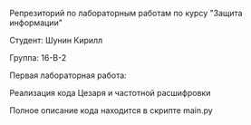 Репрезиторий по лабораторным работам
по курсу "Защита информации"

Студент:
Шунин Кирилл

Группа:
16-В-2


Первая лабораторная работа:

Реализация кода Цезаря и частотной расшифровки

Полное описание кода находится в скрипте main.py
